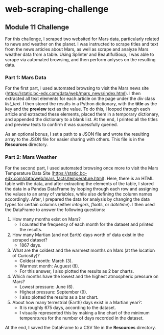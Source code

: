 # web-scraping-challenge

## Module 11 Challenge

For this challenge, I scraped two websited for Mars data, particularly related to news and weather on the planet. I was instructed to scrape titles and text from the news articles about Mars, as well as scrape and analyze Mars weather data from a table. Using Splinter and BeautifulSoup, I was able to scrape via automated browsing, and then perform anlyses on the resulting data.

### Part 1: Mars Data

For the first part, I used automated browsing to visit the Mars news site (https://static.bc-edx.com/data/web/mars_news/index.html). I then extracted all text elements for each article on the page under the *div* class *list_text*. I then stored the results in a Python dictionary, with the __title__ as the key and the __preview__ text as the value. To do this, I looped through each article and extracted these elements, placed them in a temporary dictionary, and appended the dictionary to a blank list. At the end, I printed all the titles and preview texts to confirm it was sucessfully queried.

As an optional bonus, I set a path to a JSON file and wrote the resulting array to the JSON file for easier sharing with others. This file is in the __Resources__ directory.

### Part 2: Mars Weather

For the second part, I used automated browsing once more to visit the Mars Temperature Data Site (https://static.bc-edx.com/data/web/mars_facts/temperature.html). Here, there is an HTML table with the data, and after extracting the elements of the table, I stored the data in a Pandas DataFrame by looping through each row and assigning the values to an array of variables, while also defining the column names accordingly. After, I prepared the data for analysis by changing the data types for certain columns (either *integers*, *floats*, or *datetime*). I then used the DataFrame to answer the following questions:

1. How many months exist on Mars?
    * I counted the frequency of each month for the dataset and printed the results.
2. How many Martian (and not Earth) days worth of data exist in the scraped dataset?
    * 1867 days.
3. What are the coldest and the warmest months on Mars (at the location of Curiosity)?
    * Coldest month: March (3).
    * Warmest month: Auguest (8).
    * For this answer, I also plotted the results as 2 bar charts.
4. Which months have the lowest and the highest atmospheric pressure on Mars?
    * Lowest pressure: June (6).
    * Highest pressure: September (9).
    * I also plotted the results as a bar chart.
5. About how many terrestrial (Earth) days exist in a Martian year?:
    * It is roughly 675 days, according to the dataset.
    * I visually represented this by making a line chart of the minimum temperatures for the number of days recorded in the dataset.

At the end, I saved the DataFrame to a CSV file in the __Resources__ directory.